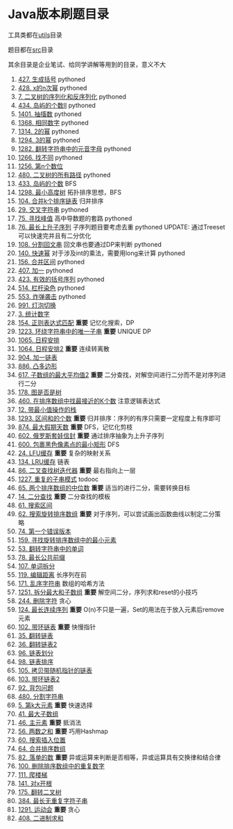 # Java版本刷题目录
工具类都在[utils](utils)目录

题目都在[src](src)目录

其余目录是企业笔试、给同学讲解等用到的目录，意义不大
1. [427. 生成括号](src/generate_parentheses_427) pythoned
1. [428. x的n次幂](src/pow_x_n_428) pythoned
1. [7. 二叉树的序列化和反序列化](src/serialize_binary_tree_7) pythoned
1. [434. 岛屿的个数II](src/number_of_islands2_434) pythoned
1. [1401. 抽搐数](src/twitch_words_1401) pythoned
1. [1368. 相同数字](src/same_number_1368) pythoned
1. [1314. 2的幂](src/is_pow_of_2_1314) pythoned
1. [1294. 3的幂](src/is_pow_of_3_1294) pythoned
1. [1282. 翻转字符串中的元音字母](src/reverse_vowels_of_a_string) pythoned
1. [1266. 找不同](src/find_diff_1266) pythoned
1. [1256. 第n个数位](src/nth_digit_1256) 
1. [480. 二叉树的所有路径](src/binary_tree_paths_480) pythoned
1. [433. 岛屿的个数](src/number_of_islands1_433) BFS
1. [1298. 最小高度树](src/minimum_height_trees_1298) 拓扑排序思想，BFS
1. [104. 合并k个排序链表](src/merge_k_sorted_lists_104) 归并排序
1. [29. 交叉字符串](src/interleaving_string_29) pythoned
1. [75. 寻找峰值](src/find_peak_element_75) 高中导数题的套路 pythoned
1. [76. 最长上升子序列](src/longest_increasing_subsequence_76) 子序列题目要考虑去重 pythoned UPDATE: 通过Treeset可以快速完并且有二分优化
1. [108. 分割回文串](src/palindrome_partitioning_ii_108) 回文串也要通过DP来判断 pythoned
1. [140. 快速幂](src/fast_pow_140) 对于涉及int的乘法，需要用long来计算 pythoned
1. [156. 合并区间](src/merge_intervals_156) pythoned
1. [407. 加一](src/plus_one_407) pythoned
1. [423. 有效的括号序列](src/valid_parantheses_423) pythoned
1. [514. 栏杆染色](src/paint_fence_514) pythoned
1. [553. 炸弹袭击](src/bomb_attack_553) pythoned
1. [991. 灯泡切换](src/bulb_switcher_991)
1. [3. 统计数字](src/stat_number_3)
1. [154. 正则表达式匹配](src/regex_match_154) **重要** 记忆化搜索，DP
1. [1223. 环绕字符串中的唯一子串](src/unique_substrings_in_wraparound_string_1223) **重要** UNIQUE DP
1. [1065. 日程安排](src/my_calendar_1065)
1. [1064. 日程安排2](src/my_calendar_ii_1064) **重要** 连续转离散
1. [904. 加一链表](src/plus_one_linked_list_904)
1. [886. 凸多边形](src/convex_polygon_886)
1. [617. 子数组的最大平均值2](src/maximum_average_subarray_617) **重要** 二分查找，对解空间进行二分而不是对序列进行二分
1. [178. 图是否是树](src/graph_valid_tree_178)
1. [460. 在排序数组中找最接近的K个数](src/find_k_cloest_elements_460) 注意逻辑表达式
1. [12. 带最小值操作的栈](src/min_stack_12)
1. [1293. 区间和的个数](src/count_of_range_sum_1293) **重要** 归并排序：序列的有序只需要一定程度上有序即可
1. [874. 最大假期天数](src/maximum_vocation_days_874) **重要** DFS，记忆化剪枝
1. [602. 俄罗斯套娃信封](src/russian_doll_envelopes_602) **重要** 通过排序抽象为上升子序列
1. [600. 包裹黑色像素点的最小矩形](src/smallest_rectangle_enclosing_black_pixels_600) DFS
1. [24. LFU缓存](src/lfu_cache_24) **重要** 复杂的映射关系
1. [134. LRU缓存](src/lru_cache_134) 链表
1. [86. 二叉查找树迭代器](src/binary_search_tree_iterator_86) **重要** 最右指向上一层
1. [1227. 重复的子串模式](src/repeated_substring_pattern_1227) todooc
1. [65. 两个排序数组的中位数](src/median_of_two_sorted_arrays_65) **重要** 适当的进行二分，需要转换目标
1. [14. 二分查找](src/first_position_of_target_14) **重要** 二分查找的模板
1. [61. 搜索区间](src/search_for_a_range_61)
1. [62. 搜索旋转排序数组](src/search_in_rotated_sorted_array_62) **重要** 对于序列，可以尝试画出函数曲线以制定二分策略
1. [74. 第一个错误版本](src/first_bad_version_74)
1. [159. 寻找旋转排序数组中的最小元素](src/find_minimun_in_rotated_sorted_array_159)
1. [53. 翻转字符串中的单词](src/reverse_words_in_a_string_53)
1. [78. 最长公共前缀](src/longest_common_prefix_78)
1. [107. 单词拆分](src/word_break_107)
1. [119. 编辑距离](src/edit_distance_119) 长序列在前
1. [171. 乱序字符串](src/anagrams_171) 数组的哈希方法
1. [1251. 拆分最大和子数组](src/split_array_largest_sum_1251) **重要** 解空间二分，序列求和reset的小技巧
1. [244. 删除字符](src/delete_chat_244) 贪心
1. [124. 最长连续序列](src/longest_consecutive_sequence_124) **重要** O(n)不只是一遍，Set的用法在于放入元素后remove元素
1. [102. 带环链表](src/linked_list_cycle_102) **重要** 快慢指针
1. [35. 翻转链表](src/reverse_linked_list_35)
1. [36. 翻转链表2](src/reverse_linked_list_ii_36)
1. [96. 链表划分](src/partition_list_96)
1. [98. 链表排序](src/sort_list_98)
1. [105. 拷贝带随机指针的链表](src/coly_list_with_random_pointer_105) 
1. [103. 带环链表2](src/linked_list_cycle_ii_103)
1. [92. 背包问题](src/backpack_92)
1. [480. 分割字符串](src/split_string_680)
1. [5. 第k大元素](src/kth_largest_element_5) **重要** 快速选择
1. [41. 最大子数组](src/maximum_subarray_41)
1. [46. 主元素](src/majority_element_46) **重要** 抵消法
1. [56. 两数之和](src/two_sum_56) **重要** 巧用Hashmap
1. [60. 搜索插入位置](src/search_insert_position_60)
1. [64. 合并排序数组](src/merge_sorted_array_64)
1. [82. 落单的数](src/single_number_82) **重要** 异或运算来判断是否相等，异或运算具有交换律和结合律
1. [100. 删除排序数组中的重复数字](src/remove_duplicate_from_sorted_array_100)
1. [111. 爬楼梯](src/climbing_stairs_111)
1. [141. 对x开根](src/sqrt_x_141)
1. [175. 翻转二叉树](src/reverse_binary_tree_175)
1. [384. 最长无重复字符子串](src/longest_substring_without_repeating_characters_384)
1. [1291. 运动会](src/sports_meeting_1291) **重要** 贪心
1. [408. 二进制求和](src/add_binary_408)
